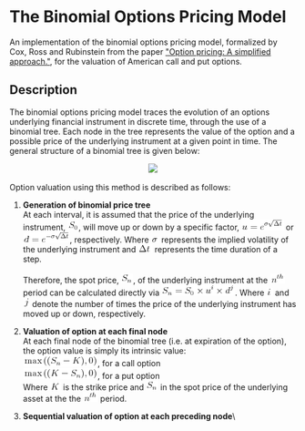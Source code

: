 # The Binomial Options Pricing Model

An implementation of the binomial options pricing model, formalized by Cox, Ross and Rubinstein from the paper ["Option pricing: A simplified approach."](https://citeseerx.ist.psu.edu/viewdoc/download;jsessionid=99A50E0DAC1766A693E68CB029ADAE07?doi=10.1.1.379.7582&rep=rep1&type=pdf), for the valuation of American call and put options.

## Description

The binomial options pricing model traces the evolution of an options underlying financial instrument in discrete time, through the use of a binomial tree. Each node in the tree represents the value of the option and a possible price of the underlying instrument at a given point in time. The general structure of a binomial tree is given below:

<p align="center"><img src="https://www.goddardconsulting.ca/image-files/binomial_MultiStepLattice.gif"></p>

Option valuation using this method is described as follows:

1. **Generation of binomial price tree**\
At each interval, it is assumed that the price of the underlying instrument, ![](images/s0.png), will move up or down by a specific factor, ![](images/uequals.png) or ![](images/dequals.png), respectively. Where ![](images/volatility.png) represents the implied volatility of the underlying instrument and ![](images/dt.png) represents the time duration of a step.\
\
Therefore, the spot price, ![](images/sn.png), of the underlying instrument at the ![](images/nth.png) period can be calculated directly via ![](images/snequals.png). Where ![](images/i.png) and ![](images/j.png) denote the number of times the price of the underlying instrument has moved up or down, respectively.


2. **Valuation of option at each final node**\
At each final node of the binomial tree (i.e. at expiration of the option), the option value is simply its intrinsic value:\
![](images/call.png), for a call option\
![](images/put.png), for a put option\
Where ![](images/k.png) is the strike price and ![](images/sn.png) in the spot price of the underlying asset at the the ![](images/nth.png) period.

3. **Sequential valuation of option at each preceding node**\

